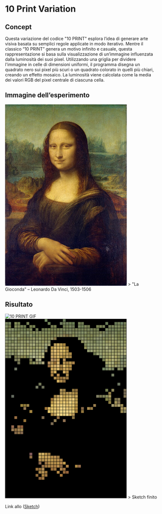 # 10 Print Variation

## Concept
Questa variazione del codice "10 PRINT" esplora l’idea di generare arte visiva basata su semplici regole applicate in modo iterativo. Mentre il classico “10 PRINT” genera un motivo infinito e casuale, questa rappresentazione si basa sulla visualizzazione di un’immagine influenzata dalla luminosità dei suoi pixel. Utilizzando una griglia per dividere l'immagine in celle di dimensioni uniformi, il programma disegna un quadrato nero sui pixel più scuri o un quadrato colorato in quelli più chiari, creando un effetto mosaico. La luminosità viene calcolata come la media dei valori RGB del pixel centrale di ciascuna cella.

## Immagine dell’esperimento
<img src="https://github.com/margheritazo/archive-2024/blob/main/gioconda.jpg" alt="La Gioconda" width="400" />
> "La Gioconda" – Leonardo Da Vinci, 1503-1506

## Risultato
<img src="https://github.com/margheritazo/archive-2024/blob/main/10_print.gif" alt="10 PRINT GIF" width="400" />

<img src="https://github.com/margheritazo/archive-2024/blob/main/10_print_finale.png" alt="La Gioconda" width="400" />
> Sketch finito

Link allo ([Sketch](https://editor.p5js.org/Margherita0/sketches/aH0s68g19))
